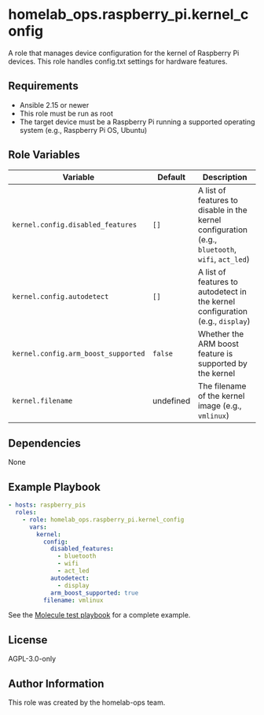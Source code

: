 homelab_ops.raspberry_pi.kernel_config
======================================

A role that manages device configuration for the kernel of Raspberry Pi devices. This role handles config.txt settings for hardware features.

Requirements
------------

- Ansible 2.15 or newer
- This role must be run as root
- The target device must be a Raspberry Pi running a supported operating system (e.g., Raspberry Pi OS, Ubuntu)

Role Variables
--------------

| Variable | Default | Description |
| --- | --- | --- |
| `kernel.config.disabled_features` | `[]` | A list of features to disable in the kernel configuration (e.g., `bluetooth`, `wifi`, `act_led`) |
| `kernel.config.autodetect` | `[]` | A list of features to autodetect in the kernel configuration (e.g., `display`) |
| `kernel.config.arm_boost_supported` | `false` | Whether the ARM boost feature is supported by the kernel |
| `kernel.filename` | undefined | The filename of the kernel image (e.g., `vmlinux`) |

Dependencies
------------

None

Example Playbook
----------------

```yaml
- hosts: raspberry_pis
  roles:
    - role: homelab_ops.raspberry_pi.kernel_config
      vars:
        kernel:
          config:
            disabled_features:
              - bluetooth
              - wifi
              - act_led
            autodetect:
              - display
            arm_boost_supported: true
          filename: vmlinux
```

See the [Molecule test playbook](../../molecule/kernel_config/converge.yml) for a complete example.

License
-------

AGPL-3.0-only

Author Information
------------------

This role was created by the homelab-ops team.

